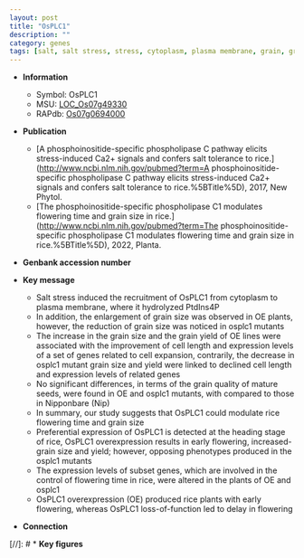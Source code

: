```yaml
---
layout: post
title: "OsPLC1"
description: ""
category: genes
tags: [salt, salt stress, stress, cytoplasm, plasma membrane, grain, grain size, grain yield, grain quality, quality, yield, flowering time, flowering, cell expansion]
---
```


* **Information**  
    + Symbol: OsPLC1  
    + MSU: [LOC_Os07g49330](http://rice.uga.edu/cgi-bin/ORF_infopage.cgi?orf=LOC_Os07g49330)  
    + RAPdb: [Os07g0694000](http://rapdb.dna.affrc.go.jp/viewer/gbrowse_details/irgsp1?name=Os07g0694000)  

* **Publication**  
    + [A phosphoinositide-specific phospholipase C pathway elicits stress-induced Ca2+ signals and confers salt tolerance to rice.](http://www.ncbi.nlm.nih.gov/pubmed?term=A phosphoinositide-specific phospholipase C pathway elicits stress-induced Ca2+ signals and confers salt tolerance to rice.%5BTitle%5D), 2017, New Phytol.
    + [The phosphoinositide-specific phospholipase C1 modulates flowering time and grain size in rice.](http://www.ncbi.nlm.nih.gov/pubmed?term=The phosphoinositide-specific phospholipase C1 modulates flowering time and grain size in rice.%5BTitle%5D), 2022, Planta.

* **Genbank accession number**  

* **Key message**  
    + Salt stress induced the recruitment of OsPLC1 from cytoplasm to plasma membrane, where it hydrolyzed PtdIns4P
    + In addition, the enlargement of grain size was observed in OE plants, however, the reduction of grain size was noticed in osplc1 mutants
    + The increase in the grain size and the grain yield of OE lines were associated with the improvement of cell length and expression levels of a set of genes related to cell expansion, contrarily, the decrease in osplc1 mutant grain size and yield were linked to declined cell length and expression levels of related genes
    + No significant differences, in terms of the grain quality of mature seeds, were found in OE and osplc1 mutants, with compared to those in Nipponbare (Nip)
    + In summary, our study suggests that OsPLC1 could modulate rice flowering time and grain size
    + Preferential expression of OsPLC1 is detected at the heading stage of rice, OsPLC1 overexpression results in early flowering, increased-grain size and yield; however, opposing phenotypes produced in the osplc1 mutants
    + The expression levels of subset genes, which are involved in the control of flowering time in rice, were altered in the plants of OE and osplc1
    + OsPLC1 overexpression (OE) produced rice plants with early flowering, whereas OsPLC1 loss-of-function led to delay in flowering

* **Connection**  

[//]: # * **Key figures**  


